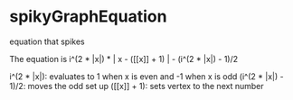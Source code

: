 # spikyGraphEquation
equation that spikes

The equation is 
i^(2 * |x|) * | x - ([[x]] + 1) | - (i^(2 * |x|) - 1)/2

i^(2 * |x|): evaluates to 1 when x is even and -1 when x is odd
(i^(2 * |x|) - 1)/2: moves the odd set up
([[x]] + 1): sets vertex to the next number
